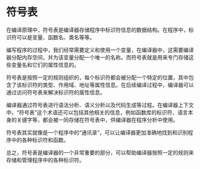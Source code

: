 # 符号表
在编译原理中，符号表是编译器存储程序中标识符信息的数据结构。在程序中，标识符可以是变量、函数名、类名等等。

编写程序的过程中，我们经常需要定义和使用一个变量，在编译器中，这需要编译器分配内存空间，并为该变量分配一个唯一的名称。而符号表就是用来专门存储这些变量名和它们的属性信息的。

符号表是按照一定的规则组织的，每个标识符都会被分配一个特定的位置，其中包含了该标识符的类型、作用域、地址等属性信息。在后续编译过程中，编译器可以通过访问符号表来解决标识符的属性信息。

编译器通过符号表进行语法分析、语义分析以及代码生成等过程。在编译器上下文中，“符号表”这个术语还可以包括其他相关的信息，例如函数库的标识符、语言本身的关键字等，都会被一同存储在符号表中，供编译器在程序分析中使用。

符号表其实就像是一个程序中的“通讯录”，可以让编译器更加准确地找到和识别程序中的各种标识符和函数。

总之，符号表是编译器的一个非常重要的部分，可以帮助编译器按照一定的规则来存储和管理程序中的各种标识符。